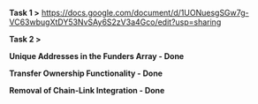 **Task 1 >** https://docs.google.com/document/d/1UONuesgSGw7g-VC63wbugXtDY53NvSAy6S2zV3a4Gco/edit?usp=sharing

**Task 2 >**


**Unique Addresses in the Funders Array - Done**

**Transfer Ownership Functionality - Done**

**Removal of Chain-Link Integration - Done**
